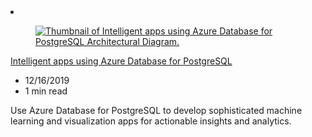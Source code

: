 <!-- This file is automatically generated by build/architectures/build_index.py. Any updates will be lost. -->

<!-- markdownlint-disable MD033 -->

<li class="grid-item item-column" data-categories="Databases AI + Machine Learning ">
<article class="card">
    <div class="card-header has-margin-bottom-none" aria-hidden="true">
        <figure class="image diagram has-height-175 has-overflow-hidden level">
            <a href="/azure/architecture/solution-ideas/articles/intelligent-apps-using-azure-database-for-postgresql"><img src="/azure/architecture/browse/thumbs/intelligent-apps-using-azure-database-for-postgresql.png" class="diagram" alt="Thumbnail of Intelligent apps using Azure Database for PostgreSQL Architectural Diagram." data-linktype="relative-path"></a>
        </figure>
    </div>
    <div class="card-content">
        <a class="card-content-title has-margin-top-none" href="/azure/architecture/solution-ideas/articles/intelligent-apps-using-azure-database-for-postgresql">
            <p>Intelligent apps using Azure Database for PostgreSQL</p>
        </a>
        <ul class="card-content-metadata">
            <li>12/16/2019</li>
            <li>1 min read</li>
        </ul>
        <p class="card-content-description">Use Azure Database for PostgreSQL to develop sophisticated machine learning and visualization apps for actionable insights and analytics.</p>
        <div class="bottom-to-top-fade is-hidden-mobile"></div>
    </div>
</article>
</li>
